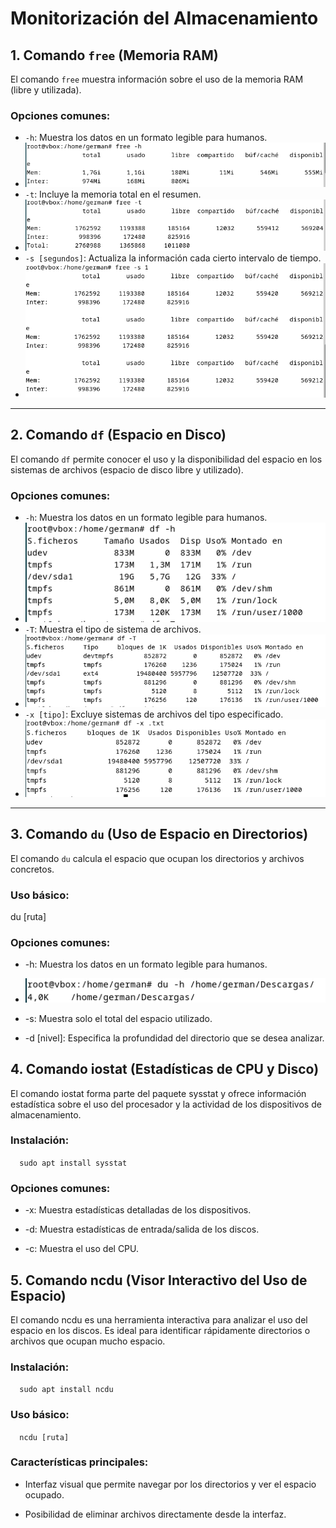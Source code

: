 # Monitorización del Almacenamiento

## 1. Comando `free` (Memoria RAM)

El comando `free` muestra información sobre el uso de la memoria RAM (libre y utilizada).

### Opciones comunes:
- `-h`: Muestra los datos en un formato legible para humanos.
- ![Descripcion](https://github.com/GermanLamela/monitorizacion/blob/main/imagenes/freeh.PNG)
- `-t`: Incluye la memoria total en el resumen.
- ![Descripcion](https://github.com/GermanLamela/monitorizacion/blob/main/imagenes/freet.PNG)
- `-s [segundos]`: Actualiza la información cada cierto intervalo de tiempo.
- ![Descripcion](https://github.com/GermanLamela/monitorizacion/blob/main/imagenes/frees.PNG)

---

## 2. Comando `df` (Espacio en Disco)

El comando `df` permite conocer el uso y la disponibilidad del espacio en los sistemas de archivos (espacio de disco libre y utilizado).

### Opciones comunes:
- `-h`: Muestra los datos en un formato legible para humanos.
- ![-h](https://github.com/GermanLamela/monitorizacion/blob/main/imagenes/dfh.PNG)
- `-T`: Muestra el tipo de sistema de archivos.
- ![Descripcion](https://github.com/GermanLamela/monitorizacion/blob/main/imagenes/dft.PNG)
- `-x [tipo]`: Excluye sistemas de archivos del tipo especificado.
- ![Vaya coñazo](https://github.com/GermanLamela/monitorizacion/blob/main/imagenes/dfx.PNG)

---

## 3. Comando `du` (Uso de Espacio en Directorios)

El comando `du` calcula el espacio que ocupan los directorios y archivos concretos.

### Uso básico:

du [ruta]

### Opciones comunes:

*   \-h: Muestra los datos en un formato legible para humanos.

*   ![](https://github.com/GermanLamela/monitorizacion/blob/main/imagenes/duh.PNG)
    
*   \-s: Muestra solo el total del espacio utilizado.
    
*   \-d \[nivel\]: Especifica la profundidad del directorio que se desea analizar.
    

4\. Comando iostat (Estadísticas de CPU y Disco)
------------------------------------------------

El comando iostat forma parte del paquete sysstat y ofrece información estadística sobre el uso del procesador y la actividad de los dispositivos de almacenamiento.

### Instalación:

`   sudo apt install sysstat   `

### Opciones comunes:

*   \-x: Muestra estadísticas detalladas de los dispositivos.
    
*   \-d: Muestra estadísticas de entrada/salida de los discos.
    
*   \-c: Muestra el uso del CPU.
    

5\. Comando ncdu (Visor Interactivo del Uso de Espacio)
-------------------------------------------------------

El comando ncdu es una herramienta interactiva para analizar el uso del espacio en los discos. Es ideal para identificar rápidamente directorios o archivos que ocupan mucho espacio.

### Instalación:

`   sudo apt install ncdu   `

### Uso básico:

`   ncdu [ruta]   `

### Características principales:

*   Interfaz visual que permite navegar por los directorios y ver el espacio ocupado.
    
*   Posibilidad de eliminar archivos directamente desde la interfaz.
